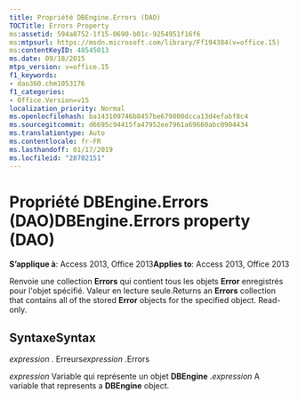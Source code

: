 ```yaml
---
title: Propriété DBEngine.Errors (DAO)
TOCTitle: Errors Property
ms:assetid: 594a8752-1f15-0690-b01c-9254951f16f6
ms:mtpsurl: https://msdn.microsoft.com/library/Ff194384(v=office.15)
ms:contentKeyID: 48545013
ms.date: 09/18/2015
mtps_version: v=office.15
f1_keywords:
- dao360.chm1053176
f1_categories:
- Office.Version=v15
localization_priority: Normal
ms.openlocfilehash: ba143109746b8457be679800dcca13d4efabf8c4
ms.sourcegitcommit: d6695c94415fa47952ee7961a69660abc0904434
ms.translationtype: Auto
ms.contentlocale: fr-FR
ms.lasthandoff: 01/17/2019
ms.locfileid: "28702151"
---
```

# <a name="dbengineerrors-property-dao"></a><span data-ttu-id="68d6b-102">Propriété DBEngine.Errors (DAO)</span><span class="sxs-lookup"><span data-stu-id="68d6b-102">DBEngine.Errors property (DAO)</span></span>


<span data-ttu-id="68d6b-103">**S’applique à**: Access 2013, Office 2013</span><span class="sxs-lookup"><span data-stu-id="68d6b-103">**Applies to**: Access 2013, Office 2013</span></span>

<span data-ttu-id="68d6b-p101">Renvoie une collection **Errors** qui contient tous les objets **Error** enregistrés pour l'objet spécifié. Valeur en lecture seule.</span><span class="sxs-lookup"><span data-stu-id="68d6b-p101">Returns an **Errors** collection that contains all of the stored **Error** objects for the specified object. Read-only.</span></span>

## <a name="syntax"></a><span data-ttu-id="68d6b-106">Syntaxe</span><span class="sxs-lookup"><span data-stu-id="68d6b-106">Syntax</span></span>

<span data-ttu-id="68d6b-107">*expression* . Erreurs</span><span class="sxs-lookup"><span data-stu-id="68d6b-107">*expression* .Errors</span></span>

<span data-ttu-id="68d6b-108">*expression* Variable qui représente un objet **DBEngine** .</span><span class="sxs-lookup"><span data-stu-id="68d6b-108">*expression* A variable that represents a **DBEngine** object.</span></span>

